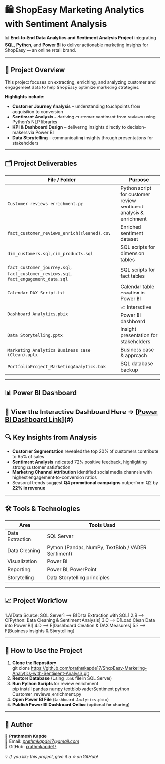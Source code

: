 # 🛍️ ShopEasy Marketing Analytics with Sentiment Analysis  

📊 **End-to-End Data Analytics and Sentiment Analysis Project** integrating **SQL**, **Python**, and **Power BI** to deliver actionable marketing insights for ShopEasy — an online retail brand.  

---

## 📌 Project Overview  

This project focuses on extracting, enriching, and analyzing customer and engagement data to help ShopEasy optimize marketing strategies.  

**Highlights include:**
- **Customer Journey Analysis** – understanding touchpoints from acquisition to conversion  
- **Sentiment Analysis** – deriving customer sentiment from reviews using Python's NLP libraries  
- **KPI & Dashboard Design** – delivering insights directly to decision-makers via Power BI  
- **Data Storytelling** – communicating insights through presentations for stakeholders  

---

## 🗂️ Project Deliverables  

| File / Folder | Purpose |
|---------------|---------|
| `Customer_reviews_enrichment.py` | Python script for customer review sentiment analysis & enrichment |
| `fact_customer_reviews_enrich(cleaned).csv` | Enriched sentiment dataset |
| `dim_customers.sql`, `dim_products.sql` | SQL scripts for dimension tables |
| `fact_customer_journey.sql`, `fact_customer_reviews.sql`, `fact_engagement_data.sql` | SQL scripts for fact tables |
| `Calendar DAX Script.txt` | Calendar table creation in Power BI |
| `Dashboard Analytics.pbix` | 📈 Interactive Power BI dashboard |
| `Data Storytelling.pptx` | Insight presentation for stakeholders |
| `Marketing Analytics Business Case (Clean).pptx` | Business case & approach |
| `PortfolioProject_MarketingAnalytics.bak` | SQL database backup |

---

## 📊 Power BI Dashboard  

🚀 **View the Interactive Dashboard Here** → [[Power BI Dashboard Link](https://app.powerbi.com/view?r=eyJrIjoiMzQwMzU4YzAtNjNkOS00OWFmLTlmZGQtNDI1Yzk3MzI1ODJkIiwidCI6ImE2ZWY1YTM2LWUyYmYtNDI1Ni05ODAyLTA4MTA4ZWIwOTEzYSJ9)](#)  
---

## 🔍 Key Insights from Analysis  

- **Customer Segmentation** revealed the top 20% of customers contribute to 65% of sales  
- **Sentiment Analysis** indicated 72% positive feedback, highlighting strong customer satisfaction  
- **Marketing Channel Attribution** identified social media channels with highest engagement-to-conversion ratios  
- Seasonal trends suggest **Q4 promotional campaigns** outperform Q2 by **22% in revenue**  

---

## 🛠️ Tools & Technologies  

| Area | Tools Used |
|------|------------|
| Data Extraction | SQL Server |
| Data Cleaning | Python (Pandas, NumPy, TextBlob / VADER Sentiment) |
| Visualization | Power BI |
| Reporting | Power BI, PowerPoint |
| Storytelling | Data Storytelling principles |

---

## 📈 Project Workflow  

1.A[Data Source: SQL Server] --> B[Data Extraction with SQL]
2.B --> C[Python: Data Cleaning & Sentiment Analysis]
3.C --> D[Load Clean Data into Power BI]
4.D --> E[Dashboard Creation & DAX Measures]
5.E --> F[Business Insights & Storytelling]


---

## 🚀 How to Use the Project  

1. **Clone the Repository**  
git clone https://github.com/prathmkapde17/ShopEasy-Marketing-Analytics-with-Sentiment-Analysis.git
2. **Restore Database** (Using `.bak` file in SQL Server)  
3. **Run Python Scripts** for review enrichment  
pip install pandas numpy textblob vaderSentiment
python Customer_reviews_enrichment.py
4. **Open Power BI File** (`Dashboard Analytics.pbix`)  
5. **Publish Power BI Dashboard Online** (optional for sharing)  

---

## 📌 Author  

👤 **Prathmesh Kapde**  
📧 Email: *prathmkapde17@gmail.com*  
🔗 GitHub: [prathmkapde17](https://github.com/prathmkapde17)  

💡 *If you like this project, give it a ⭐ on GitHub!*  

